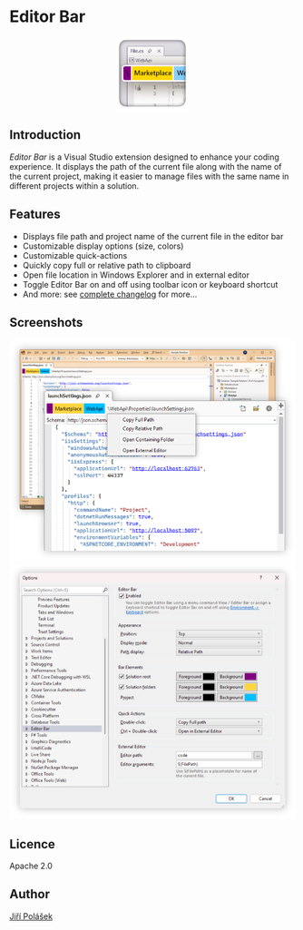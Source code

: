 # Editor Bar
<p align="center">
	<img alt="Editor Bar Icon" src="assets/Icon.png" />
</p>

## Introduction
*Editor Bar* is a Visual Studio extension designed to enhance your coding experience. It displays the path of the current file along with the name of the current project, making it easier to manage files with the same name in different projects within a solution.

## Features
- Displays file path and project name of the current file in the editor bar
- Customizable display options (size, colors)
- Customizable quick-actions
- Quickly copy full or relative path to clipboard
- Open file location in Windows Explorer and in external editor
- Toggle Editor Bar on and off using toolbar icon or keyboard shortcut
- And more: see [complete changelog](CHANGELOG.md) for more...

## Screenshots
![Extension Screenshot](assets/screenshot.png)
![Extension Options Screenshop](assets/options.png)

## Licence
Apache 2.0

## Author 
[Jiří Polášek](https://jiripolasek.com)